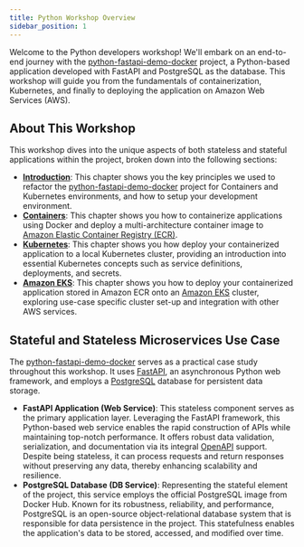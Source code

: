 ```yaml
---
title: Python Workshop Overview
sidebar_position: 1
---
```


Welcome to the Python developers workshop! We'll embark on an end-to-end journey with the [python-fastapi-demo-docker](https://github.com/aws-samples/python-fastapi-demo-docker) project, a Python-based application developed with FastAPI and PostgreSQL as the database. This workshop will guide you from the fundamentals of containerization, Kubernetes, and finally to deploying the application on Amazon Web Services (AWS).

## About This Workshop
This workshop dives into the unique aspects of both stateless and stateful applications within the project, broken down into the following sections:

- **[Introduction](introduction/index.md)**: This chapter shows you the key principles we used to refactor the [python-fastapi-demo-docker](https://github.com/aws-samples/python-fastapi-demo-docker) project for Containers and Kubernetes environments, and how to setup your development environment. 
- **[Containers](containers/index.md)**: This chapter shows you how to containerize applications using Docker and deploy a multi-architecture container image to [Amazon Elastic Container Registry (ECR)](https://aws.amazon.com/ecr/). 
- **[Kubernetes](kubernetes/index.md)**: This chapter shows you how deploy your containerized application to a local Kubernetes cluster, providing an introduction into essential Kubernetes concepts such as service definitions, deployments, and secrets.
- **[Amazon EKS](eks/index.md)**: This chapter shows you how to deploy your containerized application stored in Amazon ECR onto an [Amazon EKS](https://aws.amazon.com/eks/) cluster, exploring use-case specific cluster set-up and integration with other AWS services. 

## Stateful and Stateless Microservices Use Case
The [python-fastapi-demo-docker](https://github.com/aws-samples/python-fastapi-demo-docker) serves as a practical case study throughout this workshop. It uses [FastAPI](https://fastapi.tiangolo.com/lo/), an asynchronous Python web framework, and employs a [PostgreSQL](https://www.postgresql.org/) database for persistent data storage.

- **FastAPI Application (Web Service)**: This stateless component serves as the primary application layer. Leveraging the FastAPI framework, this Python-based web service enables the rapid construction of APIs while maintaining top-notch performance. It offers robust data validation, serialization, and documentation via its integral [OpenAPI](https://swagger.io/specification/) support. Despite being stateless, it can process requests and return responses without preserving any data, thereby enhancing scalability and resilience.
- **PostgreSQL Database (DB Service)**: Representing the stateful element of the project, this service employs the official PostgreSQL image from Docker Hub. Known for its robustness, reliability, and performance, PostgreSQL is an open-source object-relational database system that is responsible for data persistence in the project. This statefulness enables the application's data to be stored, accessed, and modified over time.
 
